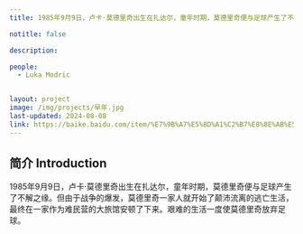 ```yaml
---
title: 1985年9月9日，卢卡·莫德里奇出生在扎达尔，童年时期，莫德里奇便与足球产生了不解之缘。但由于战争的爆发，莫德里奇一家人就开始了颠沛流离的逃亡生活，最终在一家作为难民营的大旅馆安顿了下来。艰难的生活一度使莫德里奇放弃足球。

notitle: false

description: 

people:
  - Luka Modric


layout: project
image: /img/projects/早年.jpg
last-updated: 2024-08-08
link: https://baike.baidu.com/item/%E7%9B%A7%E5%8D%A1%C2%B7%E8%8E%AB%E5%BE%B7%E9%87%8C%E5%A5%87/3311744
---
```


## 简介 Introduction
1985年9月9日，卢卡·莫德里奇出生在扎达尔，童年时期，莫德里奇便与足球产生了不解之缘。但由于战争的爆发，莫德里奇一家人就开始了颠沛流离的逃亡生活，最终在一家作为难民营的大旅馆安顿了下来。艰难的生活一度使莫德里奇放弃足球。
